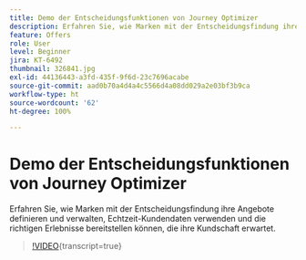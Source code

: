 ```yaml
---
title: Demo der Entscheidungsfunktionen von Journey Optimizer
description: Erfahren Sie, wie Marken mit der Entscheidungsfindung ihre Angebote definieren und verwalten, Echtzeit-Kundendaten verwenden und die richtigen Erlebnisse bereitstellen können, die ihre Kundschaft erwartet.
feature: Offers
role: User
level: Beginner
jira: KT-6492
thumbnail: 326841.jpg
exl-id: 44136443-a3fd-435f-9f6d-23c7696acabe
source-git-commit: aad0b70a4d4a4c5566d4a08dd029a2e03bf3b9ca
workflow-type: ht
source-wordcount: '62'
ht-degree: 100%

---
```


# Demo der Entscheidungsfunktionen von Journey Optimizer

Erfahren Sie, wie Marken mit der Entscheidungsfindung ihre Angebote definieren und verwalten, Echtzeit-Kundendaten verwenden und die richtigen Erlebnisse bereitstellen können, die ihre Kundschaft erwartet.

>[!VIDEO](https://video.tv.adobe.com/v/3451100?quality=12&learn=on){transcript=true}
